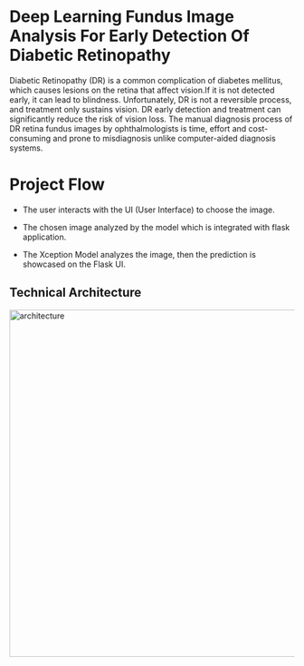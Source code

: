 # Deep Learning Fundus Image Analysis For Early Detection Of Diabetic Retinopathy


Diabetic Retinopathy (DR) is a common complication of diabetes mellitus, which causes lesions on the retina that affect vision.If it is not detected early, it can lead to blindness. Unfortunately, DR is not a reversible process, and treatment only sustains vision. DR early detection and treatment can significantly reduce the risk of vision loss. The manual diagnosis process of DR retina fundus images by ophthalmologists is time, effort and cost-consuming and prone to misdiagnosis unlike computer-aided diagnosis systems. 



# Project Flow

* The user interacts with the UI (User Interface) to choose the image.

* The chosen image analyzed by the model which is integrated with flask application.

* The Xception Model analyzes the image, then the prediction is showcased on the Flask UI.


 
 ## Technical Architecture
 <img width="612" alt="architecture" src="https://user-images.githubusercontent.com/78421729/190216164-f6310103-26b1-41e1-8715-4a1ac281ba89.png">


